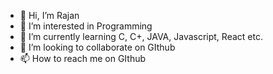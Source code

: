 - 👋 Hi, I’m Rajan
- 👀 I’m interested in Programming
- 🌱 I’m currently learning C, C+, JAVA, Javascript, React etc.
- 💞️ I’m looking to collaborate on GIthub
- 📫 How to reach me on GIthub

<!---
rajan98032/rajan98032 is a ✨ special ✨ repository because its `README.md` (this file) appears on your GitHub profile.
You can click the Preview link to take a look at your changes.
--->

